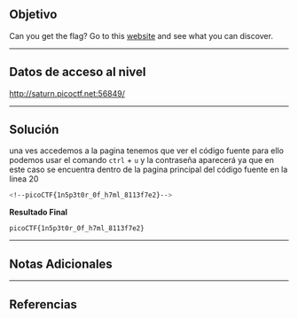 ## Objetivo 

Can you get the flag? Go to this [website](http://saturn.picoctf.net:56849/) and see what you can discover.

---
## Datos de acceso al nivel 

http://saturn.picoctf.net:56849/

---
## Solución 

una ves accedemos a la pagina tenemos que ver el código fuente para ello podemos usar el comando `ctrl` + `u` y la contraseña aparecerá ya que en este caso se encuentra dentro de la pagina principal del código fuente en la linea 20 

``` bash
<!--picoCTF{1n5p3t0r_0f_h7ml_8113f7e2}-->
```

**Resultado Final**
```
picoCTF{1n5p3t0r_0f_h7ml_8113f7e2}
```

---
## Notas Adicionales 

---
## Referencias 